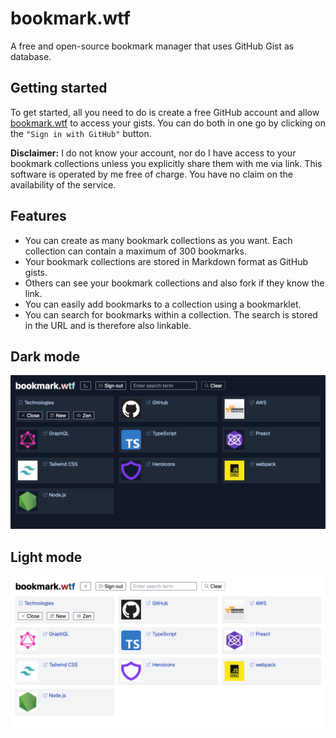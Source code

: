 # bookmark.wtf

A free and open-source bookmark manager that uses GitHub Gist as database.

## Getting started

To get started, all you need to do is create a free GitHub account and allow
[bookmark.wtf](https://bookmark.wtf) to access your gists. You can do both in
one go by clicking on the `"Sign in with GitHub"` button.

**Disclaimer:** I do not know your account, nor do I have access to your
bookmark collections unless you explicitly share them with me via link. This
software is operated by me free of charge. You have no claim on the availability
of the service.

## Features

- You can create as many bookmark collections as you want. Each collection can
  contain a maximum of 300 bookmarks.
- Your bookmark collections are stored in Markdown format as GitHub gists.
- Others can see your bookmark collections and also fork if they know the link.
- You can easily add bookmarks to a collection using a bookmarklet.
- You can search for bookmarks within a collection. The search is stored in the
  URL and is therefore also linkable.

## Dark mode

<a href="https://bookmark.wtf/9803bde974539a8992c0515b28db439b"><img src="./screenshot-dark-mode.png"/></a>

## Light mode

<a href="https://bookmark.wtf/9803bde974539a8992c0515b28db439b"><img src="./screenshot-light-mode.png"/></a>
